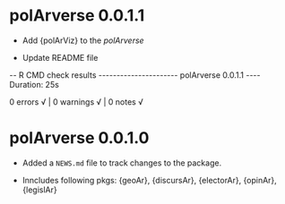 # polArverse 0.0.1.1

* Add {polArViz} to the _polArverse_

* Update README file

-- R CMD check results ---------------------- polArverse 0.0.1.1 ----
Duration: 25s

0 errors √ | 0 warnings √ | 0 notes √

# polArverse 0.0.1.0

* Added a `NEWS.md` file to track changes to the package.

* Inncludes following pkgs: {geoAr}, {discursAr}, {electorAr}, {opinAr}, {legislAr}

